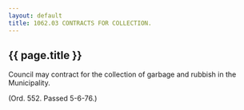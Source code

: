 ```yaml
---
layout: default 
title: 1062.03 CONTRACTS FOR COLLECTION.
---
```


{{ page.title }}
----------------

Council may contract for the collection of garbage and rubbish in the
Municipality.

(Ord. 552. Passed 5-6-76.)
